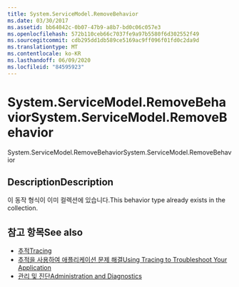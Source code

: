 ```yaml
---
title: System.ServiceModel.RemoveBehavior
ms.date: 03/30/2017
ms.assetid: bb64042c-0b07-47b9-a8b7-bd0c06c057e3
ms.openlocfilehash: 572b110ceb66c7037fe9a97b5580f6d302552f49
ms.sourcegitcommit: cdb295dd1db589ce5169ac9ff096f01fd0c2da9d
ms.translationtype: MT
ms.contentlocale: ko-KR
ms.lasthandoff: 06/09/2020
ms.locfileid: "84595923"
---
```

# <a name="systemservicemodelremovebehavior"></a><span data-ttu-id="a40b3-102">System.ServiceModel.RemoveBehavior</span><span class="sxs-lookup"><span data-stu-id="a40b3-102">System.ServiceModel.RemoveBehavior</span></span>
<span data-ttu-id="a40b3-103">System.ServiceModel.RemoveBehavior</span><span class="sxs-lookup"><span data-stu-id="a40b3-103">System.ServiceModel.RemoveBehavior</span></span>  
  
## <a name="description"></a><span data-ttu-id="a40b3-104">Description</span><span class="sxs-lookup"><span data-stu-id="a40b3-104">Description</span></span>  
 <span data-ttu-id="a40b3-105">이 동작 형식이 이미 컬렉션에 있습니다.</span><span class="sxs-lookup"><span data-stu-id="a40b3-105">This behavior type already exists in the collection.</span></span>  
  
## <a name="see-also"></a><span data-ttu-id="a40b3-106">참고 항목</span><span class="sxs-lookup"><span data-stu-id="a40b3-106">See also</span></span>

- [<span data-ttu-id="a40b3-107">추적</span><span class="sxs-lookup"><span data-stu-id="a40b3-107">Tracing</span></span>](index.md)
- [<span data-ttu-id="a40b3-108">추적을 사용하여 애플리케이션 문제 해결</span><span class="sxs-lookup"><span data-stu-id="a40b3-108">Using Tracing to Troubleshoot Your Application</span></span>](using-tracing-to-troubleshoot-your-application.md)
- [<span data-ttu-id="a40b3-109">관리 및 진단</span><span class="sxs-lookup"><span data-stu-id="a40b3-109">Administration and Diagnostics</span></span>](../index.md)
